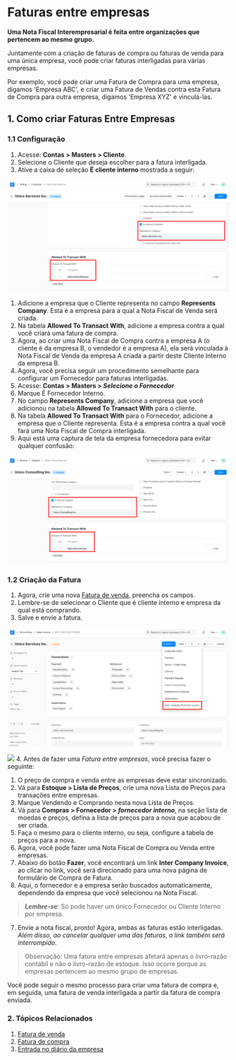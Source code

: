 # Faturas entre empresas


**Uma Nota Fiscal Interempresarial é feita entre organizações que pertencem ao mesmo grupo.**


Juntamente com a criação de faturas de compra ou faturas de venda para uma única empresa, você pode criar faturas interligadas para várias empresas.


Por exemplo, você pode criar uma Fatura de Compra para uma empresa, digamos 'Empresa ABC', e criar uma Fatura de Vendas contra esta Fatura de Compra para outra empresa, digamos 'Empresa XYZ' e vinculá-las.


## 1. Como criar Faturas Entre Empresas


### 1.1 Configuração


1. Acesse: **Contas > Masters > Cliente**.
2. Selecione o Cliente que deseja escolher para a fatura interligada.
3. Ative a caixa de seleção **É cliente interno** mostrada a seguir:


![Cliente Interno](/files/inter-company-customer.png)


1. Adicione a empresa que o Cliente representa no campo **Represents Company**. Esta é a empresa para a qual a Nota Fiscal de Venda será criada.
2. Na tabela **Allowed To Transact With**, adicione a empresa contra a qual você criará uma fatura de compra.
3. Agora, ao criar uma Nota Fiscal de Compra contra a empresa A (o cliente é da empresa B, o vendedor é a empresa A), ela será vinculada à Nota Fiscal de Venda da empresa A criada a partir deste Cliente Interno da empresa B.
4. Agora, você precisa seguir um procedimento semelhante para configurar um Fornecedor para faturas interligadas.
5. Acesse: **Contas > Masters > *Selecione o Fornecedor***
6. Marque É Fornecedor Interno.
7. No campo **Represents Company**, adicione a empresa que você adicionou na tabela **Allowed To Transact With** para o cliente.
8. Na tabela **Allowed To Transact With** para o Fornecedor, adicione a empresa que o Cliente representa. Esta é a empresa contra a qual você fará uma Nota Fiscal de Compra interligada.
9. Aqui está uma captura de tela da empresa fornecedora para evitar qualquer confusão:


![Fornecedor entre empresas](/files/inter-company-supplier.png)


### 1.2 Criação da Fatura


1. Agora, crie uma nova [Fatura de venda](/docs/v13/user/manual/pt/accounts/fatura-de-venda), preencha os campos.
2. Lembre-se de selecionar o Cliente que é cliente interno e empresa da qual está comprando.
3. Salve e envie a fatura.


![Fatura entre empresas](/files/make-inter-company-invoice.png)


![](/docs/v13/assets/img/accounts/)
4. Antes de fazer uma *Fatura entre empresas*, você precisa fazer o seguinte:


1. O preço de compra e venda entre as empresas deve estar sincronizado.
2. Vá para **Estoque > Lista de Preços**, crie uma nova Lista de Preços para transações entre empresas.
3. Marque Vendendo e Comprando nesta nova Lista de Preços.
4. Vá para **Compras > Fornecedor > *fornecedor interno***, na seção lista de moedas e preços, defina a lista de preços para a nova que acabou de ser criada.
5. Faça o mesmo para o cliente interno, ou seja, configure a tabela de preços para a nova.
6. Agora, você pode fazer uma Nota Fiscal de Compra ou Venda entre empresas.
5. Abaixo do botão **Fazer**, você encontrará um link **Inter Company Invoice**, ao clicar no link, você será direcionado para uma nova página de formulário de Compra de Fatura.
6. Aqui, o fornecedor e a empresa serão buscados automaticamente, dependendo da empresa que você selecionou na Nota Fiscal.
> ***Lembre-se***: Só pode haver um único Fornecedor ou Cliente Interno por empresa.
7. Envie a nota fiscal, pronto! Agora, ambas as faturas estão interligadas. *Além disso, ao cancelar qualquer uma das faturas, o link também será interrompido.*



>
> Observação: Uma fatura entre empresas afetará apenas o livro-razão contábil e não o livro-razão de estoque. Isso ocorre porque as empresas pertencem ao mesmo grupo de empresas.
>
>
>


Você pode seguir o mesmo processo para criar uma fatura de compra e, em seguida, uma fatura de venda interligada a partir da fatura de compra enviada.


### 2. Tópicos Relacionados


1. [Fatura de venda](/docs/v13/user/manual/en/accounts/fatura-de-venda)
2. [Fatura de compra](/docs/v13/user/manual/en/accounts/purchase-invoice)
3. [Entrada no diário da empresa](/docs/v13/user/manual/en/accounts/inter-company-journal-entry)
